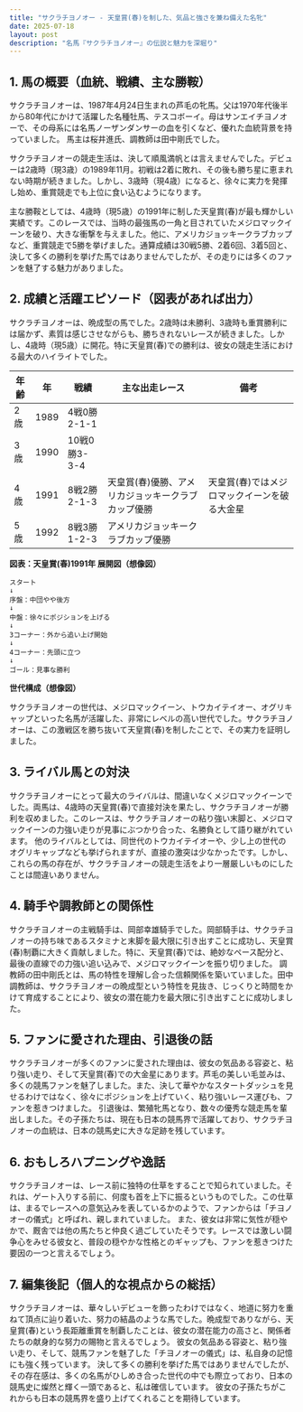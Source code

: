 ```yaml
---
title: "サクラチヨノオー - 天皇賞(春)を制した、気品と強さを兼ね備えた名牝"
date: 2025-07-18
layout: post
description: "名馬『サクラチヨノオー』の伝説と魅力を深堀り"
---
```


## 1. 馬の概要（血統、戦績、主な勝鞍）

サクラチヨノオーは、1987年4月24日生まれの芦毛の牝馬。父は1970年代後半から80年代にかけて活躍した名種牡馬、テスコボーイ。母はサンエイチヨノオーで、その母系には名馬ノーザンダンサーの血を引くなど、優れた血統背景を持っていました。  馬主は桜井進氏、調教師は田中剛氏でした。

サクラチヨノオーの競走生活は、決して順風満帆とは言えませんでした。デビューは2歳時（現3歳）の1989年11月。初戦は2着に敗れ、その後も勝ち星に恵まれない時期が続きました。しかし、3歳時（現4歳）になると、徐々に実力を発揮し始め、重賞競走でも上位に食い込むようになります。

主な勝鞍としては、4歳時（現5歳）の1991年に制した天皇賞(春)が最も輝かしい実績です。このレースでは、当時の最強馬の一角と目されていたメジロマックイーンを破り、大きな衝撃を与えました。他に、アメリカジョッキークラブカップなど、重賞競走で5勝を挙げました。通算成績は30戦5勝、2着6回、3着5回と、決して多くの勝利を挙げた馬ではありませんでしたが、その走りには多くのファンを魅了する魅力がありました。


## 2. 成績と活躍エピソード（図表があれば出力）

サクラチヨノオーは、晩成型の馬でした。2歳時は未勝利、3歳時も重賞勝利には届かず、素質は感じさせながらも、勝ちきれないレースが続きました。しかし、4歳時（現5歳）に開花。特に天皇賞(春)での勝利は、彼女の競走生活における最大のハイライトでした。

| 年齢 | 年 | 戦績 | 主な出走レース | 備考 |
|---|---|---|---|---|
| 2歳 | 1989 | 4戦0勝2-1-1 |  |  |
| 3歳 | 1990 | 10戦0勝3-3-4 |  |  |
| 4歳 | 1991 | 8戦2勝2-1-3 | 天皇賞(春)優勝、アメリカジョッキークラブカップ優勝 | 天皇賞(春)ではメジロマックイーンを破る大金星 |
| 5歳 | 1992 | 8戦3勝1-2-3 | アメリカジョッキークラブカップ優勝 |  |


**図表：天皇賞(春)1991年 展開図（想像図）**

```
スタート
↓
序盤：中団やや後方
↓
中盤：徐々にポジションを上げる
↓
3コーナー：外から追い上げ開始
↓
4コーナー：先頭に立つ
↓
ゴール：見事な勝利
```

**世代構成（想像図）**

サクラチヨノオーの世代は、メジロマックイーン、トウカイテイオー、オグリキャップといった名馬が活躍した、非常にレベルの高い世代でした。サクラチヨノオーは、この激戦区を勝ち抜いて天皇賞(春)を制したことで、その実力を証明しました。


## 3. ライバル馬との対決

サクラチヨノオーにとって最大のライバルは、間違いなくメジロマックイーンでした。両馬は、4歳時の天皇賞(春)で直接対決を果たし、サクラチヨノオーが勝利を収めました。このレースは、サクラチヨノオーの粘り強い末脚と、メジロマックイーンの力強い走りが見事にぶつかり合った、名勝負として語り継がれています。  他のライバルとしては、同世代のトウカイテイオーや、少し上の世代のオグリキャップなども挙げられますが、直接の激突は少なかったです。しかし、これらの馬の存在が、サクラチヨノオーの競走生活をより一層厳しいものにしたことは間違いありません。


## 4. 騎手や調教師との関係性

サクラチヨノオーの主戦騎手は、岡部幸雄騎手でした。岡部騎手は、サクラチヨノオーの持ち味であるスタミナと末脚を最大限に引き出すことに成功し、天皇賞(春)制覇に大きく貢献しました。特に、天皇賞(春)では、絶妙なペース配分と、最後の直線での力強い追い込みで、メジロマックイーンを振り切りました。  調教師の田中剛氏とは、馬の特性を理解し合った信頼関係を築いていました。田中調教師は、サクラチヨノオーの晩成型という特性を見抜き、じっくりと時間をかけて育成することにより、彼女の潜在能力を最大限に引き出すことに成功しました。


## 5. ファンに愛された理由、引退後の話

サクラチヨノオーが多くのファンに愛された理由は、彼女の気品ある容姿と、粘り強い走り、そして天皇賞(春)での大金星にあります。芦毛の美しい毛並みは、多くの競馬ファンを魅了しました。また、決して華やかなスタートダッシュを見せるわけではなく、徐々にポジションを上げていく、粘り強いレース運びも、ファンを惹きつけました。  引退後は、繁殖牝馬となり、数々の優秀な競走馬を輩出しました。その子孫たちは、現在も日本の競馬界で活躍しており、サクラチヨノオーの血統は、日本の競馬史に大きな足跡を残しています。


## 6. おもしろハプニングや逸話

サクラチヨノオーは、レース前に独特の仕草をすることで知られていました。それは、ゲート入りする前に、何度も首を上下に振るというものでした。この仕草は、まるでレースへの意気込みを表しているかのようで、ファンからは「チヨノオーの儀式」と呼ばれ、親しまれていました。  また、彼女は非常に気性が穏やかで、厩舎では他の馬たちと仲良く過ごしていたそうです。レースでは激しい闘争心をみせる彼女と、普段の穏やかな性格とのギャップも、ファンを惹きつけた要因の一つと言えるでしょう。


## 7. 編集後記（個人的な視点からの総括）

サクラチヨノオーは、華々しいデビューを飾ったわけではなく、地道に努力を重ねて頂点に辿り着いた、努力の結晶のような馬でした。晩成型でありながら、天皇賞(春)という長距離重賞を制覇したことは、彼女の潜在能力の高さと、関係者たちの献身的な努力の賜物と言えるでしょう。  彼女の気品ある容姿と、粘り強い走り、そして、競馬ファンを魅了した「チヨノオーの儀式」は、私自身の記憶にも強く残っています。  決して多くの勝利を挙げた馬ではありませんでしたが、その存在感は、多くの名馬がひしめき合った世代の中でも際立っており、日本の競馬史に燦然と輝く一頭であると、私は確信しています。  彼女の子孫たちがこれからも日本の競馬界を盛り上げてくれることを期待しています。
